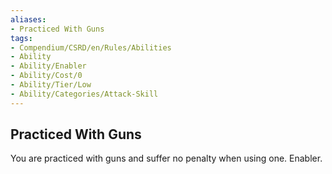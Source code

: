 ```yaml
---
aliases:
- Practiced With Guns
tags:
- Compendium/CSRD/en/Rules/Abilities
- Ability
- Ability/Enabler
- Ability/Cost/0
- Ability/Tier/Low
- Ability/Categories/Attack-Skill
---
```


  
## Practiced With Guns  
You are practiced with guns and suffer no penalty when using one. Enabler.